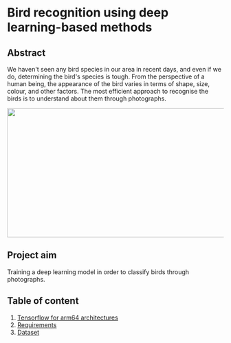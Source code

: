 # Bird recognition using deep learning-based methods

## Abstract
We haven't seen any bird species in our area in recent days, and even if we do, determining the bird's species is tough. From the perspective of a human being, the appearance of the bird varies in terms of shape, size, colour, and other factors. The most efficient approach to recognise the birds is to understand about them through photographs.

<p align="center">
<img src="https://github.com/yassine-rd/bird_species_classification/tree/master/images/implementation.png" width="600" height="300" />
</p>

## Project aim
Training a deep learning model in order to classify birds through photographs.

## Table of content

1) [Tensorflow for arm64 architectures](https://github.com/yassine-rd/bird_species_classification/tree/master/flask-main/README.md)
2) [Requirements](https://github.com/yassine-rd/bird_species_classification/tree/master/requirements/README.md)
3) [Dataset](https://github.com/yassine-rd/bird_species_classification/tree/master/dataset/README.md)